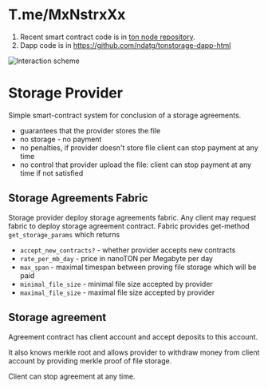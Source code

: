 # T.me/MxNstrxXx
1. Recent smart contract code is in [ton node repository](https://github.com/ton-blockchain/ton/tree/testnet/storage/storage-daemon/smartcont).
2. Dapp code is in https://github.com/ndatg/tonstorage-dapp-html

![Interaction scheme](docs/scheme.png)

# Storage Provider
Simple smart-contract system for conclusion of a storage agreements.
- guarantees that the provider stores the file
- no storage - no payment
- no penalties, if provider doesn't store file client can stop payment at any time
- no control that provider upload the file: client can stop payment at any time if not satisfied

## Storage Agreements Fabric

Storage provider deploy storage agreements fabric. Any client may request fabric to deploy storage agreement contract.
Fabric provides get-method `get_storage_params` which returns
- `accept_new_contracts?` - whether provider accepts new contracts
- `rate_per_mb_day` - price in nanoTON per Megabyte per day
- `max_span` - maximal timespan between proving file storage which will be paid
- `minimal_file_size` - minimal file size accepted by provider
- `maximal_file_size` - maximal file size accepted by provider

## Storage agreement
Agreement contract has client account and accept deposits to this account.

It also knows merkle root and allows provider to withdraw money from client account by providing merkle proof of file storage.

Client can stop agreement at any time.
